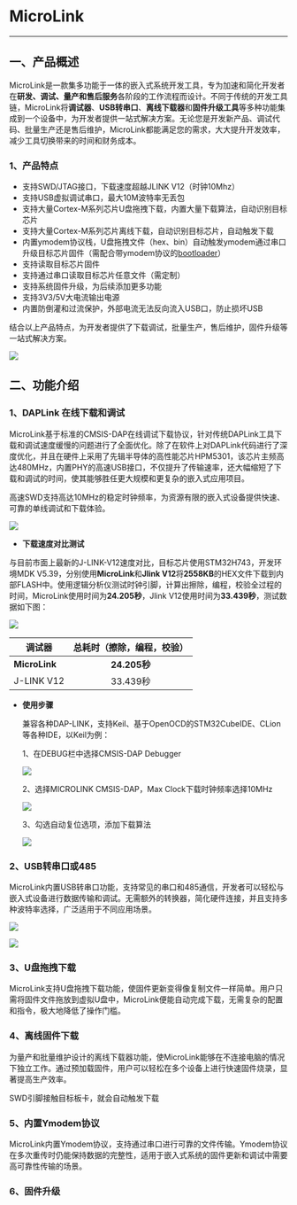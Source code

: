 # MicroLink

---

## 一、产品概述

MicroLink是一款集多功能于一体的嵌入式系统开发工具，专为加速和简化开发者在**研发、调试、量产和售后服务**各阶段的工作流程而设计。不同于传统的开发工具链，MicroLink将**调试器**、**USB转串口**、**离线下载器**和**固件升级工具**等多种功能集成到一个设备中，为开发者提供一站式解决方案。无论您是开发新产品、调试代码、批量生产还是售后维护，MicroLink都能满足您的需求，大大提升开发效率，减少工具切换带来的时间和财务成本。

### 1、产品特点

- 支持SWD/JTAG接口，下载速度超越JLINK V12（时钟10Mhz）
- 支持USB虚拟调试串口，最大10M波特率无丢包
- 支持大量Cortex-M系列芯片U盘拖拽下载，内置大量下载算法，自动识别目标芯片
- 支持大量Cortex-M系列芯片离线下载，自动识别目标芯片，自动触发下载
- 内置ymodem协议栈，U盘拖拽文件（hex、bin）自动触发ymodem通过串口升级目标芯片固件（需配合带ymodem协议的[bootloader](https://github.com/Aladdin-Wang/MicroBoot)）
- 支持读取目标芯片固件
- 支持通过串口读取目标芯片任意文件（需定制）
- 支持系统固件升级，为后续添加更多功能
- 支持3V3/5V大电流输出电源
- 内置防倒灌和过流保护，外部电流无法反向流入USB口，防止损坏USB

结合以上产品特点，为开发者提供了下载调试，批量生产，售后维护，固件升级等一站式解决方案。

![](../../images/microlink/MicroLink.png)

## 二、功能介绍

### 1、DAPLink 在线下载和调试

MicroLink基于标准的CMSIS-DAP在线调试下载协议，针对传统DAPLink工具下载和调试速度缓慢的问题进行了全面优化。除了在软件上对DAPLink代码进行了深度优化，并且在硬件上采用了先辑半导体的高性能芯片HPM5301，该芯片主频高达480MHz，内置PHY的高速USB接口，不仅提升了传输速率，还大幅缩短了下载和调试的时间，使其能够胜任更大规模和更复杂的嵌入式应用项目。

高速SWD支持高达10MHz的稳定时钟频率，为资源有限的嵌入式设备提供快速、可靠的单线调试和下载体验。

![](../../images/microlink/10M.png)



- **下载速度对比测试**

与目前市面上最新的J-LINK-V12速度对比，目标芯片使用STM32H743，开发环境MDK V5.39，分别使用**MicroLink**和**Jlink V12**将**2558KB**的HEX文件下载到内部FLASH中。使用逻辑分析仪测试时钟引脚，计算出擦除，编程，校验全过程的时间，MicroLink使用时间为**24.205秒**，Jlink V12使用时间为**33.439秒**，测试数据如下图：

![](../../images/microlink/MicroLink_Jlink.jpg)

| 调试器        | 总耗时（擦除，编程，校验） |
| ------------- | :------------------------: |
| **MicroLink** |        **24.205秒**        |
| J-LINK V12    |          33.439秒          |

- **使用步骤**

  兼容各种DAP-LINK，支持Keil、基于OpenOCD的STM32CubeIDE、CLion等各种IDE，以Keil为例：

  1、在DEBUG栏中选择CMSIS-DAP Debugger

  ![](../../images/microlink/DEBUG.png)

  2、选择MICROLINK CMSIS-DAP，Max Clock下载时钟频率选择10MHz

  ![](../../images/microlink/MAX_Clock.jpg)

  3、勾选自动复位选项，添加下载算法

  ![](../../images/microlink/XZSF.jpg)

### 2、USB转串口或485

MicroLink内置USB转串口功能，支持常见的串口和485通信，开发者可以轻松与嵌入式设备进行数据传输和调试。无需额外的转换器，简化硬件连接，并且支持多种波特率选择，广泛适用于不同应用场景。

![](../../images/microlink/10M_Baud.jpg)



![](../../images/microlink/10M_TTL.jpg)

### 3、U盘拖拽下载

MicroLink支持U盘拖拽下载功能，使固件更新变得像复制文件一样简单。用户只需将固件文件拖放到虚拟U盘中，MicroLink便能自动完成下载，无需复杂的配置和指令，极大地降低了操作门槛。

### 4、离线固件下载

为量产和批量维护设计的离线下载器功能，使MicroLink能够在不连接电脑的情况下独立工作。通过预加载固件，用户可以轻松在多个设备上进行快速固件烧录，显著提高生产效率。

SWD引脚接触目标板卡，就会自动触发下载

### 5、内置Ymodem协议

MicroLink内置Ymodem协议，支持通过串口进行可靠的文件传输。Ymodem协议在多次重传时仍能保持数据的完整性，适用于嵌入式系统的固件更新和调试中需要高可靠性传输的场景。

### 6、固件升级



